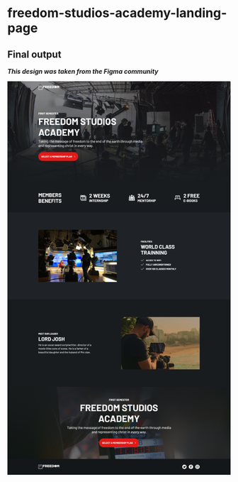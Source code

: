 # freedom-studios-academy-landing-page

## Final output

**_This design was taken from the Figma community_**

![Final output](/src/assets/Freedom-studios-academy.png)
